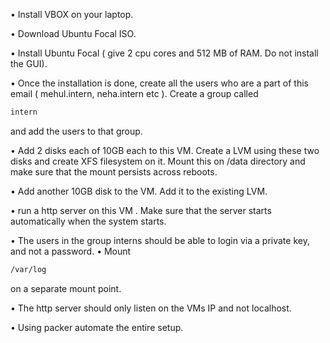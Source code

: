 • Install VBOX on your laptop.

• Download Ubuntu Focal ISO.

• Install Ubuntu Focal ( give 2 cpu cores and 512 MB of RAM. Do not install the GUI).

• Once the installation is done, create all the users who are a part of this email ( mehul.intern, neha.intern etc  ). Create a group called 
```bash
intern
```
and add the users to that group. 

• Add 2 disks each of 10GB each to this VM. Create a LVM using these two disks and create XFS filesystem on it. Mount this on /data directory and make sure that the mount persists across reboots.

• Add another 10GB disk to the VM. Add it to the existing LVM.

• run a http server on this VM . Make sure that the server starts automatically when the system starts.

• The users in the group interns should be able to login via a private key, and not a password.
•  Mount 
```bash
/var/log
```
on a separate mount point.

•  The http server should only listen on the VMs IP and not localhost.

• Using packer automate the entire setup.
